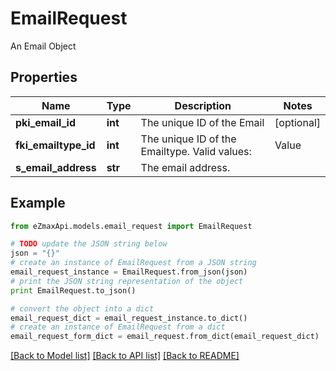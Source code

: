 # EmailRequest

An Email Object

## Properties
Name | Type | Description | Notes
------------ | ------------- | ------------- | -------------
**pki_email_id** | **int** | The unique ID of the Email | [optional] 
**fki_emailtype_id** | **int** | The unique ID of the Emailtype.  Valid values:  |Value|Description| |-|-| |1|Office| |2|Home| | 
**s_email_address** | **str** | The email address. | 

## Example

```python
from eZmaxApi.models.email_request import EmailRequest

# TODO update the JSON string below
json = "{}"
# create an instance of EmailRequest from a JSON string
email_request_instance = EmailRequest.from_json(json)
# print the JSON string representation of the object
print EmailRequest.to_json()

# convert the object into a dict
email_request_dict = email_request_instance.to_dict()
# create an instance of EmailRequest from a dict
email_request_form_dict = email_request.from_dict(email_request_dict)
```
[[Back to Model list]](../README.md#documentation-for-models) [[Back to API list]](../README.md#documentation-for-api-endpoints) [[Back to README]](../README.md)


